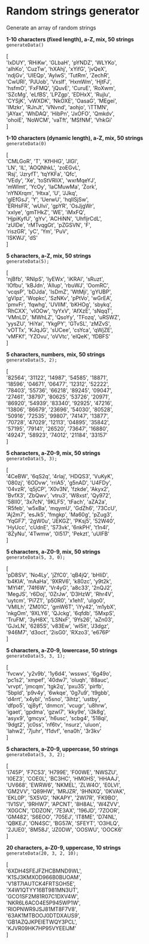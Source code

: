 # Random strings generator
Generate an array of random strings

**1-10 characters (fixed length), a-Z, mix, 50 strings**<br>
``` generateData() ```

[<br>
  'IxDUY', 'RHiKw', 'GLbaH', 'pYNDZ', 'WLYKo',<br>
  'aIhKo', 'CuzTw', 'hXAhj', 'xYifG', 'jvQeX',<br>
  'ndjGv', 'UIEQp', 'AyIwS', 'TutRm', 'ZechR',<br>
  'CwURl', 'PJUob', 'VxsIf', 'HxmWm', 'HjtFJ',<br>
  'hsfmO', 'FxFMQ', 'jQuvE', 'CuruE', 'RoXwm',<br>
  'SZcMg', 'eLfBS', 'LPZgp', 'EDHxX', 'Rujlu',<br>
  'CYSjK', 'vWXDK', 'NkOXE', 'OasaG', 'MEgei',<br>
  'IMzkr', 'RJnJt', 'VNvnd', 'aohjo', 'iTTMN',<br>
  'jAYax', 'WhDAQ', 'HibPn', 'JxOFO', 'Qmkdv',<br>
  'ohoiE', 'NoWCM', 'vaTft', 'MSfNM', 'VhkGi'<br>
]

**1-10 characters (dynamic length), a-Z, mix, 50 strings**<br>
``` generateData(0) ```

[<br>
  'CMLGoR',   'T',        'KfHHG',     'JlGl',<br>
  'LN',       'IL',       'AOQNhkL',   'zoEGvL',<br>
  'Rsj',      'JzryfT',   'tqYKFa',    'Qfc',<br>
  'VEdy',     'Xe',       'toStVRIiX', 'wxrMqeYJ',<br>
  'mWImt',    'YcOy',     'IaCMuwMa',  'Zork',<br>
  'nYNXrqm',  'Htxa',     'U',         'JJkq',<br>
  'glEfGsJ',  'Y',        'UerwU',     'hqIlSjSw',<br>
  'ERHsFR',   'wUlvi',    'gpYR',      'OsJjgWr',<br>
  'xxlye',    'gmTHkZ',   'WE',        'iMxFQ',<br>
  'HjpiKyfU', 'gYv',      'ACHiNN',    'UhfljrCdL',<br>
  'zUlDe',    'rMTvqgGt', 'pZGSVN',    'F',<br>
  'riszGR',   'yC',       'Ym',        'PuV',<br>
  'ISKWJ',    'dS'<br>
]

**5 characters, a-Z, mix, 50 strings**<br>
``` generateData(5); ``` 

[<br>
  'njBfb', 'RNIpS', 'IyEWx', 'iKRAI', 'sRuzt',<br>
  'lOfbu', 'kBJdn', 'Allup', 'rbuWJ', 'OomRC',<br>
  'vcqsP', 'bDJda', 'IsDmZ', 'WtMji', 'gYUBP',<br>
  'gVIpz', 'Wopkc', 'SzNKv', 'pPtVo', 'wGrEA',<br>
  'pmvFr', 'fqwhg', 'UVIlM', 'bKHOg', 'sbykq',<br>
  'RhCXX', 'vIOOw', 'tyYxV', 'AfXzE', 'sNqqT',<br>
  'VMnLD', 'MWhLZ', 'QsoYy', 'TFozq', 'uRSWZ',<br>
  'yysZU', 'HiYai', 'YkgPY', 'GTvSL', 'zMZvS',<br>
  'vOTTx', 'KJqJG', 'sUCee', 'csYca', 'qWjZE',<br>
  'vMFKf', 'YZOvu', 'oVVtc', 'elQeK', 'fDBFS'<br>
]

**5 characters, numbers, mix, 50 strings**<br>
``` generateData(5, 2); ``` 

[<br>
  '82564', '31122', '14987', '54585', '18871',<br>
  '18596', '04671', '06477', '12312', '52222',<br>
  '78403', '55736', '66218', '89245', '09047',<br>
  '27461', '38797', '80625', '53726', '20971',<br>
  '86920', '54939', '83340', '92925', '47216',<br>
  '13806', '86679', '23696', '54030', '80528',<br>
  '50916', '72535', '99807', '74147', '13877',<br>
  '70728', '47029', '12113', '04895', '35842',<br>
  '57195', '79141', '26520', '73647', '16880',<br>
  '49247', '58923', '74012', '21184', '33157'<br>
]

**5 characters, a-Z0-9, mix, 50 strings**<br>
``` generateData(5, 3); ``` 

[<br>
  '4CeBW', '6qS2q', '4rlaj', 'HDQS3', 'VuKyK',<br>
  '080zj', '6ODvw', 'rriA5', 'g5nAD', 'U4FDy',<br>
  '04vzR', 'q5jCP', 'X0v3N', 'fzkde', 'Akyx2',<br>
  'BvfX3', 'ZbQwv', 'vtru3', 'W8xst', 'Qy972',<br>
  '58II0', '3x7cN', '9KLF5', 'tFach', 'aZA2a',<br>
  'R5feb', 'w5xBa', 'mqymU', 'GdZh6', '73CcU',<br>
  'Aj2m7', 'esJk5', 'fmgkp', 'Ma60g', 'pZug3',<br>
  'YqGF7', '2gW0u', 'JEKGZ', 'PKsj5', '52W40',<br>
  'HyUcc', 'cUdnE', 'S73vk', '6nkPH', 't1n4l',<br>
  '8ZyNu', '4Twmw', '0l517', 'Pekzt', 'uUlFB'<br>
]

**5 characters, a-Z0-9, mix, 50 strings**<br>
``` generateData(5, 3, 0); ``` 

[<br>
  'pD8SV', 'No4Ly', 'jZfC0', 'qB4jQ', 'bHliD',<br>
  'b4KIA', 'mAaHa', '9XRV6', 'k80zc', 'y9t2k',<br>
  'MYl4f', '74f6W', 'Vr4yG', 'a8c33', '2nQJ2',<br>
  'MegJS', 'r6Doj', '0ZrJw', 'D3HzW', 'Rhr4V',<br>
  'uytcm', 'Pi7Z1', 'p50R0', 'x1eh1', 'uIgo0',<br>
  'VMILh', 'ZM01C', 'gmW6T', 'iYy42', 'm1ybX',<br>
  'nkgOm', '9XLY6', 'QJckg', '6qfdb', '5MxpS',<br>
  'TruFM', '3yH8X', 'LSNxF', '9Ys26', 'aZn03',<br>
  'GJxLN', '6285S', 'v83Ew', 'wI5lt', 'J3dgz',<br>
  '946M7', 'd3oct', '2isG0', 'RXzo3', 'e676P'<br>
]

**5 characters, a-Z0-9, lowercase, 50 strings**<br>
``` generateData(5, 3, 1); ``` 

[<br>
  'fvcwv', 'y2v9b', '1y6d4', 'wssws', '6g49o',<br>
  'pc1s2', 'xmpef', '40dw7', 'oluqh', '88auc',<br>
  'vrvpt', 'jmcqm', 'tgk2q', 'pxu35', 'pirfb',<br>
  '5bpld', 'p9v4y', '6wkqe', '0g7u9', 't9gbb',<br>
  'd4rrt', 'x4ybl', 'n5sno', '3ihtz', 'ustby',<br>
  'dfpo5', 'qj8yf', 'dnmcn', 'vcugr', 'u8hrw',<br>
  'igaet', 'gpdma', 'gzwl7', 'kky9e', 'i3k8g',<br>
  'asyx9', 'gmcyx', 'h6usc', 'scbg4', '518qi',<br>
  '9dgt2', 'jc0ss', 'nf6tv', 'nsurz', 'uluon',<br>
  'lahw2', '7juhr', 'f1dvf', 'ena0h', '3r3kv'<br>
]<br>

**5 characters, a-Z0-9, uppercase, 50 strings**<br>
``` generateData(5, 3, 2); ``` 

[<br>
  'I745P', 'F7CS3', 'H799E', 'F00WE', 'NWSZU',<br>
  'I0EZ3', 'COE0L', 'BC3HC', 'HM0HS', 'HHAAJ',<br>
  'UV668', 'EWRW6', 'NKMEL', 'ZLW4O', 'E0LVI',<br>
  'GM2VV', 'Q89HW', 'MRJZR', '9HNXQ', '0KVAK',<br>
  'EKL0P', '5X5VG', 'NKAPY', '2WI7R', 'FK9BO',<br>
  '1V1SV', '9RHW7', 'APCNT', '8H8AL', 'W4ZVV',<br>
  'X0GCN', 'DDZON', '7E3AX', '196JD', '7ZOOR',<br>
  'GM482', 'S6EOO', '705EJ', 'IT8ME', 'D74NL',<br>
  'QBKEJ', 'ON4SC', 'BG57A', 'SFEYT', 'O3HLQ',<br>
  '2JUE0', '8M58J', 'JZ0DW', 'OOSWU', 'OOCK6'<br>
]

**20 characters, a-Z0-9, uppercase, 10 strings**<br>
``` generateData(20, 3, 2, 10); ``` 

[<br>
  '6XDH4SFEJFZHCBMND9WL',<br>
  'K1SJ3KMXOD966B0BUOAM',<br>
  'V18T7IAUTCK4FRTSOH5E',<br>
  'X4W1QTYY16BT981MN3UT',<br>
  'GCO1SF2M81R07C1DXV4W',<br>
  'NKR6L6ACO4E5P945WP1W',<br>
  'RIOPNWR9JSJ81MT8F7V8',<br>
  '63AK1MTBOOJ0DTDXAUS9',<br>
  'GB1AZQJKPEIETWQY3PCL',<br>
  'KJVR09HK7HP95VYEEIJM'<br>
]